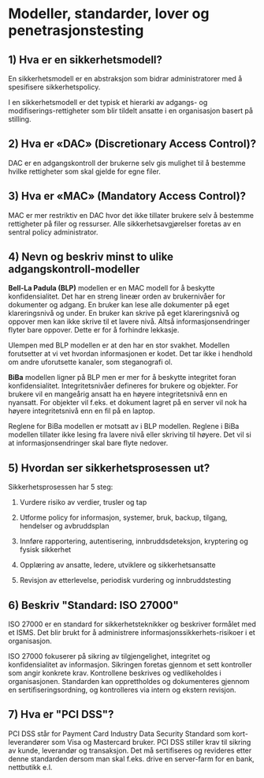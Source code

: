 # Modeller, standarder, lover og penetrasjonstesting

## 1) Hva er en sikkerhetsmodell?

En sikkerhetsmodell er en abstraksjon som bidrar administratorer med å spesifisere sikkerhetspolicy.

I en sikkerhetsmodell er det typisk et hierarki av adgangs- og modifiserings-rettigheter som blir tildelt ansatte i en organisasjon basert på stilling.

## 2) Hva er «DAC» (Discretionary Access Control)?

DAC er en adgangskontroll der brukerne selv gis mulighet til å bestemme hvilke rettigheter som skal gjelde for egne filer.

## 3) Hva er «MAC» (Mandatory Access Control)?

MAC er mer restriktiv en DAC hvor det ikke tillater brukere selv å bestemme rettigheter på filer og ressurser. Alle sikkerhetsavgjørelser foretas av en sentral policy administrator.

## 4) Nevn og beskriv minst to ulike adgangskontroll-modeller

**Bell-La Padula (BLP)** modellen er en MAC modell for å beskytte konfidensialitet. Det har en streng lineær orden av brukernivåer for dokumenter og adgang. En bruker kan lese alle dokumenter på eget klareringsnivå og under. En bruker kan skrive på eget klareringsnivå og oppover men kan ikke skrive til et lavere nivå. Altså informasjonsendringer flyter bare oppover. Dette er for å forhindre lekkasje.

Ulempen med BLP modellen er at den har en stor svakhet. Modellen forutsetter at vi vet hvordan informasjonen er kodet. Det tar ikke i hendhold om andre uforutsette kanaler, som steganografi ol.

**BiBa** modellen ligner på BLP men er mer for å beskytte integritet foran konfidensialitet. Integritetsnivåer defineres for brukere og objekter. For brukere vil en mangeårig ansatt ha en høyere integritetsnivå enn en nyansatt. For objekter vil f.eks. et dokument lagret på en server vil nok ha høyere integritetsnivå enn en fil på en laptop.

Reglene for BiBa modellen er motsatt av i BLP modellen. Reglene i BiBa modellen tillater ikke lesing fra lavere nivå eller skriving til høyere. Det vil si at informasjonsendringer skal bare flyte nedover.

## 5) Hvordan ser sikkerhetsprosessen ut?

Sikkerhetsprosessen har 5 steg:

1. Vurdere risiko av verdier, trusler og tap

2. Utforme policy for informasjon, systemer, bruk, backup, tilgang, hendelser og avbruddsplan

3. Innføre rapportering, autentisering, innbruddsdeteksjon, kryptering og fysisk sikkerhet

4. Opplæring av ansatte, ledere, utviklere og sikkerhetsansatte

5. Revisjon av etterlevelse, periodisk vurdering og innbruddstesting

## 6) Beskriv "Standard: ISO 27000"

ISO 27000 er en standard for sikkerhetsteknikker og beskriver formålet med et ISMS. Det blir brukt for å administrere informasjonssikkerhets-risikoer i et organisasjon.

ISO 27000 fokuserer på sikring av tilgjengelighet, integritet og konfidensialitet av informasjon. Sikringen foretas gjennom et sett kontroller som angir konkrete krav. Kontrollene beskrives og vedlikeholdes i organisasjonen. Standarden kan opprettholdes og dokumenteres gjennom en sertifiseringsordning, og kontrolleres via intern og ekstern revisjon.

## 7) Hva er "PCI DSS"?

PCI DSS står for Payment Card Industry Data Security Standard som kort-leverandører som Visa og Mastercard bruker. PCI DSS stiller krav til sikring av kunde, leverandør og transaksjon. Det må sertifiseres og revideres etter denne standarden dersom man skal f.eks. drive en server-farm for en bank, nettbutikk e.l.
